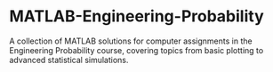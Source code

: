 # MATLAB-Engineering-Probability
A collection of MATLAB solutions for computer assignments in the Engineering Probability course, covering topics from basic plotting to advanced statistical simulations.
